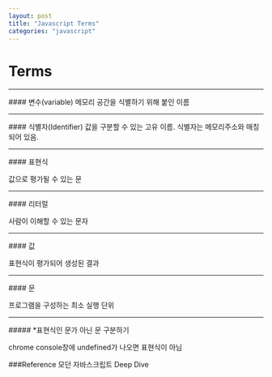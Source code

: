 ```yaml
---
layout: post
title: "Javascript Terms"
categories: "javascript"
---
```


<h1>Terms</h1>

<hr>
#### 변수(variable)
메모리 공간을 식별하기 위해 붙인 이름

<hr>
#### 식별자(Identifier)
값을 구분할 수 있는 고유 이름. 식별자는 메모리주소와 매칭되어 있음.

<hr>
#### 표현식
<p>값으로 평가될 수 있는 문</p>

<hr>
#### 리터럴
<p>사람이 이해할 수 있는 문자</p>

<hr>
#### 값
<p>표현식이 평가되어 생성된 결과</p>

<hr>
#### 문
<p>프로그램을 구성하는 최소 실행 단위</p>

<hr>
##### *표현식인 문가 아닌 문 구분하기
<p>chrome console창에 undefined가 나오면 표현식이 아님</p>

###Reference
모던 자바스크립트 Deep Dive
